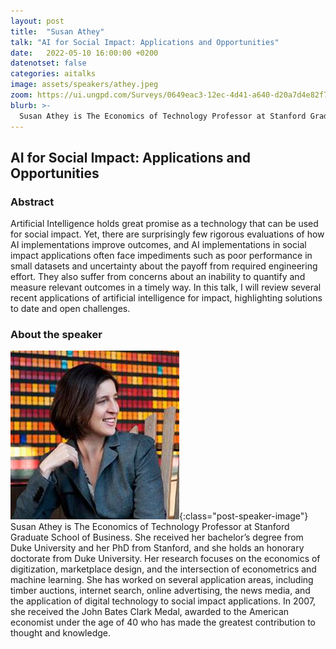```yaml
---
layout: post
title:  "Susan Athey"
talk: "AI for Social Impact: Applications and Opportunities"
date:   2022-05-10 16:00:00 +0200
datenotset: false
categories: aitalks
image: assets/speakers/athey.jpeg
zoom: https://ui.ungpd.com/Surveys/0649eac3-12ec-4d41-a640-d20a7d4e82f7
blurb: >-
  Susan Athey is The Economics of Technology Professor at Stanford Graduate School of Business. Her research focuses on the economics of digitization, marketplace design, and the intersection of econometrics and machine learning.  
---
```



## AI for Social Impact: Applications and Opportunities

### Abstract
Artificial Intelligence holds great promise as a technology that can be used for social impact.  Yet, there are surprisingly few rigorous evaluations of how AI implementations improve outcomes, and AI implementations in social impact applications often face impediments such as poor performance in small datasets and uncertainty about the payoff from required engineering effort.  They also suffer from concerns about an inability to quantify and measure relevant outcomes in a timely way. In this talk, I will review several recent applications of artificial intelligence for impact, highlighting solutions to date and open challenges.

### About the speaker
![Susan Athey](/assets/speakers/athey.jpeg){:class="post-speaker-image"} Susan Athey is The Economics of Technology Professor at Stanford Graduate School of Business. She received her bachelor’s degree from Duke University and her PhD from Stanford, and she holds an honorary doctorate from Duke University. Her research focuses on the economics of digitization, marketplace design, and the intersection of econometrics and machine learning.  She has worked on several application areas, including timber auctions, internet search, online advertising, the news media, and the application of digital technology to social impact applications. In 2007, she received the John Bates Clark Medal, awarded to the American economist under the age of 40 who has made the greatest contribution to thought and knowledge.
